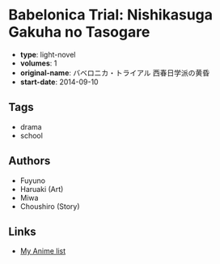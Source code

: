 # Babelonica Trial: Nishikasuga Gakuha no Tasogare

-   **type**: light-novel
-   **volumes**: 1
-   **original-name**: バベロニカ・トライアル 西春日学派の黄昏
-   **start-date**: 2014-09-10

## Tags

-   drama
-   school

## Authors

-   Fuyuno
-   Haruaki (Art)
-   Miwa
-   Choushiro (Story)

## Links

-   [My Anime list](https://myanimelist.net/manga/79625/Babelonica_Trial__Nishikasuga_Gakuha_no_Tasogare)
